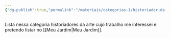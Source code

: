 ```yaml
---
{"dg-publish":true,"permalink":"/materiais/categorias-1/historiador-da-arte/","noteIcon":""}
---
```


Lista nessa categoria historiadores da arte cujo trabalho me interessei e pretendo listar no [[Meu Jardim\|Meu Jardim]].